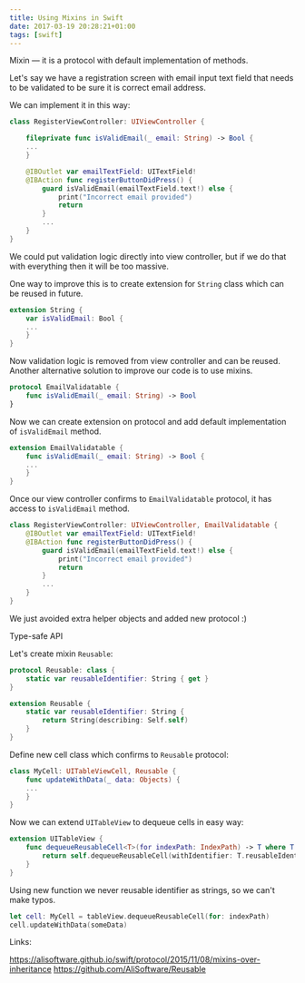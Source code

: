 ```yaml
---
title: Using Mixins in Swift
date: 2017-03-19 20:28:21+01:00
tags: [swift]
---
```


Mixin — it is a protocol with default implementation of methods.

<!-- more -->

Let's say we have a registration screen with email input text field that needs to be validated to be sure it is correct email address.

We can implement it in this way:

```swift
class RegisterViewController: UIViewController {

    fileprivate func isValidEmail(_ email: String) -> Bool {
    ...
    }

    @IBOutlet var emailTextField: UITextField!
    @IBAction func registerButtonDidPress() {
        guard isValidEmail(emailTextField.text!) else {
            print("Incorrect email provided")
            return
        }
        ...
    }
}
```

We could put validation logic directly into view controller, but if we do that with everything then it will be too massive.

One way to improve this is to create extension for `String` class which can be reused in future.

```swift
extension String {
    var isValidEmail: Bool {
    ...
    }
}
```

Now validation logic is removed from view controller and can be reused.
Another alternative solution to improve our code is to use mixins.

```swift
protocol EmailValidatable {
    func isValidEmail(_ email: String) -> Bool
}
```

Now we can create extension on protocol and add default implementation of `isValidEmail` method.

```swift
extension EmailValidatable {
    func isValidEmail(_ email: String) -> Bool {
    ...
    }
}
```

Once our view controller confirms to `EmailValidatable` protocol, it has access to `isValidEmail` method.

```swift
class RegisterViewController: UIViewController, EmailValidatable {
    @IBOutlet var emailTextField: UITextField!
    @IBAction func registerButtonDidPress() {
        guard isValidEmail(emailTextField.text!) else {
            print("Incorrect email provided")
            return
        }
        ...
    }
}
```

We just avoided extra helper objects and added new protocol :)

Type-safe API

Let's create mixin `Reusable`:

```swift
protocol Reusable: class {
    static var reusableIdentifier: String { get }
}

extension Reusable {
    static var reusableIdentifier: String {
        return String(describing: Self.self)
    }
}
```

Define new cell class which confirms to `Reusable` protocol:

```swift
class MyCell: UITableViewCell, Reusable {
    func updateWithData(_ data: Objects) {
    ...
    }
}
```

Now we can extend `UITableView` to dequeue cells in easy way:

```swift
extension UITableView {
    func dequeueReusableCell<T>(for indexPath: IndexPath) -> T where T: UITableViewCell, T: Reusable {
        return self.dequeueReusableCell(withIdentifier: T.reusableIdentifier, for: indexPath) as! T
    }
}
```

Using new function we never reusable identifier as strings, so we can't make typos.

```swift
let cell: MyCell = tableView.dequeueReusableCell(for: indexPath)
cell.updateWithData(someData)
```

Links:

<a href="https://alisoftware.github.io/swift/protocol/2015/11/08/mixins-over-inheritance" target="_blank">https://alisoftware.github.io/swift/protocol/2015/11/08/mixins-over-inheritance</a>
<a href="https://github.com/AliSoftware/Reusable" target="_blank">https://github.com/AliSoftware/Reusable</a>
